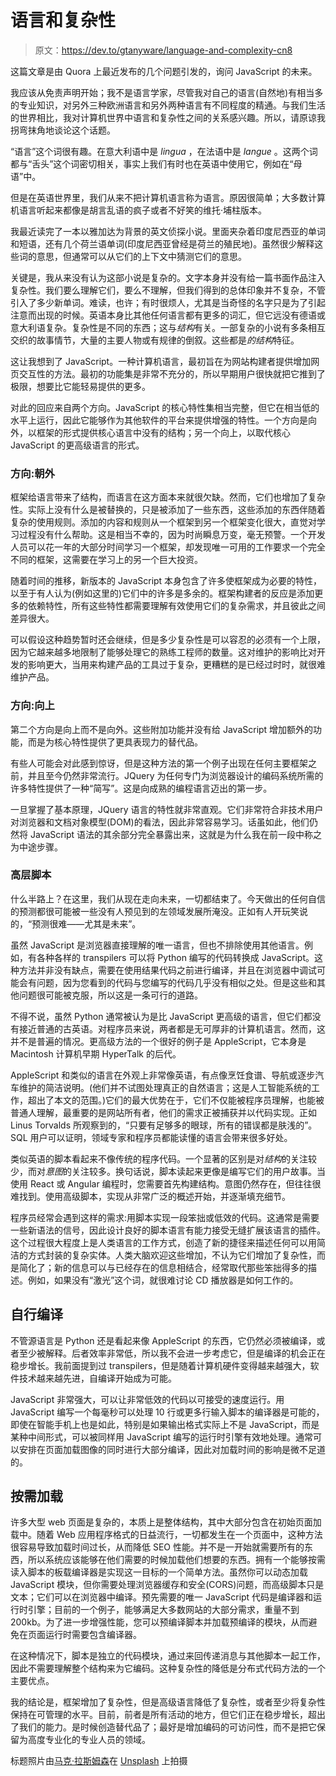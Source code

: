 # 语言和复杂性

> 原文：<https://dev.to/gtanyware/language-and-complexity-cn8>

这篇文章是由 Quora 上最近发布的几个问题引发的，询问 JavaScript 的未来。

我应该从免责声明开始；我不是语言学家，尽管我对自己的语言(自然地)有相当多的专业知识，对另外三种欧洲语言和另外两种语言有不同程度的精通。与我们生活的世界相比，我对计算机世界中语言和复杂性之间的关系感兴趣。所以，请原谅我拐弯抹角地谈论这个话题。

“语言”这个词很有趣。在意大利语中是 *lingua* ，在法语中是 *langue* 。这两个词都与“舌头”这个词密切相关，事实上我们有时也在英语中使用它，例如在“母语”中。

但是在英语世界里，我们从来不把计算机语言称为语言。原因很简单；大多数计算机语言听起来都像是胡言乱语的疯子或者不好笑的维托·埔柱版本。

我最近读完了一本以雅加达为背景的英文侦探小说。里面夹杂着印度尼西亚的单词和短语，还有几个荷兰语单词(印度尼西亚曾经是荷兰的殖民地)。虽然很少解释这些词的意思，但通常可以从它们的上下文中猜测它们的意思。

关键是，我从来没有认为这部小说是复杂的。文字本身并没有给一篇书面作品注入复杂性。我们要么理解它们，要么不理解，但我们得到的总体印象并不复杂，不管引入了多少新单词。难读，也许；有时很烦人，尤其是当奇怪的名字只是为了引起注意而出现的时候。英语本身比其他任何语言都有更多的词汇，但它远没有德语或意大利语复杂。复杂性是不同的东西；这与*结构*有关。一部复杂的小说有多条相互交织的故事情节，大量的主要人物或有规律的倒叙。这些都是*的结构*特征。

这让我想到了 JavaScript。一种计算机语言，最初旨在为网站构建者提供增加网页交互性的方法。最初的功能集是非常不充分的，所以早期用户很快就把它推到了极限，想要比它能轻易提供的更多。

对此的回应来自两个方向。JavaScript 的核心特性集相当完整，但它在相当低的水平上运行，因此它能够作为其他软件的平台来提供增强的特性。一个方向是向外，以框架的形式提供核心语言中没有的结构；另一个向上，以取代核心 JavaScript 的更高级语言的形式。

### 方向:朝外

框架给语言带来了结构，而语言在这方面本来就很欠缺。然而，它们也增加了复杂性。实际上没有什么是被替换的，只是被添加了一些东西，这些添加的东西伴随着复杂的使用规则。添加的内容和规则从一个框架到另一个框架变化很大，直觉对学习过程没有什么帮助。这是相当不幸的，因为时尚瞬息万变，毫无预警。一个开发人员可以花一年的大部分时间学习一个框架，却发现唯一可用的工作要求一个完全不同的框架，这需要在学习上的另一个巨大投资。

随着时间的推移，新版本的 JavaScript 本身包含了许多使框架成为必要的特性，以至于有人认为(例如这里的)它们中的许多是多余的。框架构建者的反应是添加更多的依赖特性，所有这些特性都需要理解有效使用它们的复杂需求，并且彼此之间差异很大。

可以假设这种趋势暂时还会继续，但是多少复杂性是可以容忍的必须有一个上限，因为它越来越多地限制了能够处理它的熟练工程师的数量。这对维护的影响比对开发的影响更大，当用来构建产品的工具过于复杂，更糟糕的是已经过时时，就很难维护产品。

### 方向:向上

第二个方向是向上而不是向外。这些附加功能并没有给 JavaScript 增加额外的功能，而是为核心特性提供了更具表现力的替代品。

有些人可能会对此感到惊讶，但是这种方法的第一个例子出现在任何主要框架之前，并且至今仍然非常流行。JQuery 为任何专门为浏览器设计的编码系统所需的许多特性提供了一种“简写”。这是向成熟的编程语言迈出的第一步。

一旦掌握了基本原理，JQuery 语言的特性就非常直观。它们非常符合非技术用户对浏览器和文档对象模型(DOM)的看法，因此非常容易学习。话虽如此，他们仍然将 JavaScript 语法的其余部分完全暴露出来，这就是为什么我在前一段中称之为中途步骤。

### 高层脚本

什么半路上？在这里，我们从现在走向未来，一切都结束了。今天做出的任何自信的预测都很可能被一些没有人预见到的左领域发展所淹没。正如有人开玩笑说的，“预测很难——尤其是未来”。

虽然 JavaScript 是浏览器直接理解的唯一语言，但也不排除使用其他语言。例如，有各种各样的 transpilers 可以将 Python 编写的代码转换成 JavaScript。这种方法并非没有缺点，需要在使用结果代码之前进行编译，并且在浏览器中调试可能会有问题，因为您看到的代码与您编写的代码几乎没有相似之处。但是这些和其他问题很可能被克服，所以这是一条可行的道路。

不得不说，虽然 Python 通常被认为是比 JavaScript 更高级的语言，但它们都没有接近普通的古英语。对程序员来说，两者都是无可厚非的计算机语言。然而，这并不是普遍的情况。更高级方法的一个很好的例子是 AppleScript，它本身是 Macintosh 计算机早期 HyperTalk 的后代。

AppleScript 和类似的语言在外观上非常像英语，有点像烹饪食谱、导航或逐步汽车维护的简洁说明。(他们并不试图处理真正的自然语言；这是人工智能系统的工作，超出了本文的范围。)它们的最大优势在于，它们不仅能被程序员理解，也能被普通人理解，最重要的是网站所有者，他们的需求正被捕获并以代码实现。正如 Linus Torvalds 所观察到的，“只要有足够多的眼球，所有的错误都是肤浅的”。SQL 用户可以证明，领域专家和程序员都能读懂的语言会带来很多好处。

类似英语的脚本看起来不像传统的程序代码。一个显著的区别是对*结构*的关注较少，而对*意图*的关注较多。换句话说，脚本读起来更像是编写它们的用户故事。当使用 React 或 Angular 编程时，您需要首先构建结构。意图仍然存在，但往往很难找到。使用高级脚本，实现从非常广泛的概述开始，并逐渐填充细节。

程序员经常会遇到这样的需求:用脚本实现一段笨拙或低效的代码。这通常是需要一些新语法的信号，因此设计良好的脚本语言有能力接受无缝扩展该语言的插件。这个过程很大程度上是人类语言的工作方式，创造了新的捷径来描述任何可以用简洁的方式封装的复杂实体。人类大脑欢迎这些增加，不认为它们增加了复杂性，而是简化了；新的信息可以与已经存在的信息相结合，经常取代那些笨拙得多的描述。例如，如果没有“激光”这个词，就很难讨论 CD 播放器是如何工作的。

## 自行编译

不管源语言是 Python 还是看起来像 AppleScript 的东西，它仍然必须被编译，或者至少被解释。后者效率非常低，所以我不会进一步考虑它，但是编译的机会正在稳步增长。我前面提到过 transpilers，但是随着计算机硬件变得越来越强大，软件技术越来越先进，自编译开始成为可能。

JavaScript 非常强大，可以让非常低效的代码以可接受的速度运行。用 JavaScript 编写一个每毫秒可以处理 10 行或更多行输入脚本的编译器是可能的，即使在智能手机上也是如此，特别是如果输出格式实际上不是 JavaScript，而是某种中间形式，可以被同样用 JavaScript 编写的运行时引擎有效地处理。通常可以安排在页面加载图像的同时进行大部分编译，因此对加载时间的影响是微不足道的。

## 按需加载

许多大型 web 页面是复杂的，本质上是整体结构，其中大部分包含在初始页面加载中。随着 Web 应用程序格式的日益流行，一切都发生在一个页面中，这种方法很容易导致加载时间过长，从而降低 SEO 性能。并不是一开始就需要所有的东西，所以系统应该能够在他们需要的时候加载他们想要的东西。拥有一个能够按需读入脚本的板载编译器是实现这一目标的一个简单方法。虽然你可以动态加载 JavaScript 模块，但你需要处理浏览器缓存和安全(CORS)问题，而高级脚本只是文本；它们可以在浏览器中编译。预先需要的唯一 JavaScript 代码是编译器和运行时引擎；目前的一个例子，能够满足大多数网站的大部分需求，重量不到 200kb。为了进一步增强性能，您可以预编译脚本并加载预编译的模块，从而避免在页面运行时需要包含编译器。

在这种情况下，脚本是独立的代码模块，通过来回传递消息与其他脚本一起工作，因此不需要理解整个结构来为它编码。这种复杂性的降低是分布式代码方法的一个主要优点。

我的结论是，框架增加了复杂性，但是高级语言降低了复杂性，或者至少将复杂性保持在可管理的水平。目前，前者是所有活动的地方，但它们正在稳步增长，超出了我们的能力。是时候创造替代品了；最好是增加编码的可访问性，而不是把它保留为高度专业化的专业人员的领域。

标题照片由[马克·拉斯姆森](https://unsplash.com/photos/yri82tuk2TQ?utm_source=unsplash&utm_medium=referral&utm_content=creditCopyText)在 [Unsplash](https://unsplash.com/search/photos/language?utm_source=unsplash&utm_medium=referral&utm_content=creditCopyText) 上拍摄
